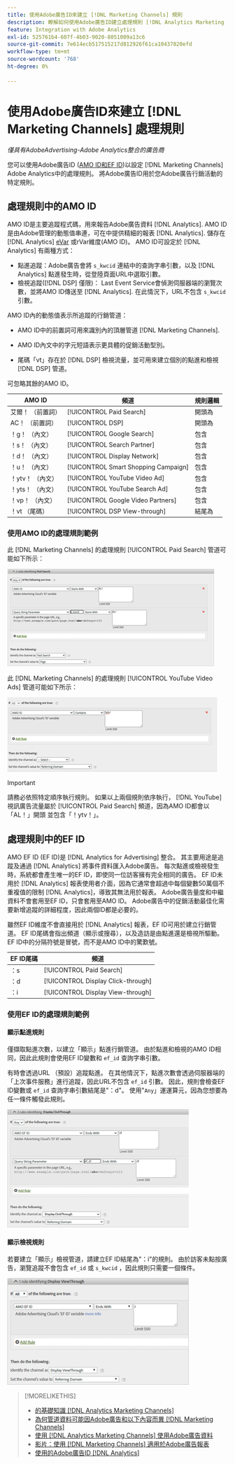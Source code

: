 ```yaml
---
title: 使用Adobe廣告ID來建立 [!DNL Marketing Channels] 規則
description: 瞭解如何使用Adobe廣告ID建立處理規則 [!DNL Analytics Marketing Channels].
feature: Integration with Adobe Analytics
exl-id: 525761b4-607f-4b03-9020-8051009a13c6
source-git-commit: 7e614ecb517515217d812926f61ca10437820efd
workflow-type: tm+mt
source-wordcount: '768'
ht-degree: 0%

---
```


# 使用Adobe廣告ID來建立 [!DNL Marketing Channels] 處理規則

*僅具有AdobeAdvertising-Adobe Analytics整合的廣告商*

您可以使用Adobe廣告ID ([AMO ID和EF ID](../ids.md))以設定 [!DNL Marketing Channels] Adobe Analytics中的處理規則。 將Adobe廣告ID用於您Adobe廣告行銷活動的特定規則。

## 處理規則中的AMO ID

AMO ID是主要追蹤程式碼，用來報告Adobe廣告資料 [!DNL Analytics]. AMO ID是由Adobe管理的動態值串連，可在中提供精細的報表 [!DNL Analytics]. 儲存在 [!DNL Analytics] [eVar](https://experienceleague.adobe.com/docs/analytics/components/dimensions/evar.html) 或rVar維度(AMO ID)。 AMO ID可設定於 [!DNL Analytics] 有兩種方式：

* 點進追蹤：Adobe廣告會將 `s_kwcid` 連結中的查詢字串引數，以及 [!DNL Analytics] 點進發生時，從登陸頁面URL中選取引數。
* 檢視追蹤([!DNL DSP] 僅限)： Last Event Service會偵測伺服器端的瀏覽次數，並將AMO ID傳送至 [!DNL Analytics]. 在此情況下，URL不包含 `s_kwcid` 引數。

AMO ID內的動態值表示所追蹤的行銷管道：

* AMO ID中的前置詞可用來識別內的頂層管道 [!DNL Marketing Channels].

* AMO ID內文中的字元短語表示更具體的促銷活動型別。

* 尾碼「vt」存在於 [!DNL DSP] 檢視流量，並可用來建立個別的點進和檢視 [!DNL DSP] 管道。

可忽略其餘的AMO ID。

| AMO ID | 頻道 | 規則邏輯 |
|--------|---------|--------------------|
| 艾爾！ （前置詞） | [!UICONTROL Paid Search] | 開頭為 |
| AC！ （前置詞） | [!UICONTROL DSP] | 開頭為 |
| ！g！ （內文） | [!UICONTROL Google Search] | 包含 |
| ！s！ （內文） | [!UICONTROL Search Partner] | 包含 |
| ！d！ （內文） | [!UICONTROL Display Network] | 包含 |
| ！u！ （內文） | [!UICONTROL Smart Shopping Campaign] | 包含 |
| ！ytv！ （內文） | [!UICONTROL YouTube Video Ad] | 包含 |
| ！yts！ （內文） | [!UICONTROL YouTube Search Ad] | 包含 |
| ！vp！ （內文） | [!UICONTROL Google Video Partners] | 包含 |
| ！vt （尾碼） | [!UICONTROL DSP View-through] | 結尾為 |

### 使用AMO ID的處理規則範例

此 [!DNL Marketing Channels] 的處理規則 [!UICONTROL Paid Search] 管道可能如下所示：

![範例 [!UICONTROL Paid Search] 規則](/help/integrations/assets/a4adc-mc-rule-paidsearch.png)

此 [!DNL Marketing Channels] 的處理規則 [!UICONTROL YouTube Video Ads] 管道可能如下所示：

![範例 [!UICONTROL YouTube Video Ads] 規則](/help/integrations/assets/a4adc-mc-rule-youtube-video.png)

>[!IMPORTANT]
>
> 請務必依照特定順序執行規則。 如果以上兩個規則依序執行， [!DNL YouTube] 視訊廣告流量屬於 [!UICONTROL Paid Search] 頻道，因為AMO ID都會以「AL！」開頭 並包含「！ytv！」。

## 處理規則中的EF ID

AMO EF ID (EF ID)是 [!DNL Analytics for Advertising] 整合。 其主要用途是追蹤及通過 [!DNL Analytics] 將事件資料匯入Adobe廣告。 每次點進或檢視發生時，系統都會產生唯一的EF ID，即使同一位訪客擁有完全相同的廣告。 EF ID未用於 [!DNL Analytics] 報表使用者介面，因為它通常會超過中每個變數50萬個不重複值的限制 [!DNL Analytics]，導致其無法用於報表。 Adobe廣告量度和中繼資料不會套用至EF ID，只會套用至AMO ID。 Adobe廣告中的促銷活動最佳化需要新增追蹤的詳細程度，因此兩個ID都是必要的。

雖然EF ID維度不會直接用於 [!DNL Analytics] 報表，EF ID可用於建立行銷管道。 EF ID尾碼會指出頻道（顯示或搜尋），以及造訪是由點進還是檢視所驅動。 EF ID中的分隔符號是冒號，而不是AMO ID中的驚歎號。

| EF ID尾碼 | 頻道 |
|-------|---------|
| ：s | [!UICONTROL Paid Search] |
| ：d | [!UICONTROL Display Click-through] |
| ：i | [!UICONTROL Display View-through] |

### 使用EF ID的處理規則範例

#### 顯示點進規則

僅擷取點進次數，以建立「顯示」點進行銷管道。 由於點進和檢視的AMO ID相同，因此此規則會使用EF ID變數和 `ef_id` 查詢字串引數。

有時會透過URL （預設）追蹤點進。 在其他情況下，點進次數會透過伺服器端的「上次事件服務」進行追蹤，因此URL不包含 `ef_id` 引數。 因此，規則會檢查EF ID變數或 `ef_id` 查詢字串引數結尾是&quot;：d&quot;。 使用&quot;`Any`」運運算元，因為您想要為任一條件觸發此規則。

![顯示點進規則的範例](/help/integrations/assets/a4adc-mc-rule-display-ct.png)

#### 顯示檢視規則

若要建立「顯示」檢視管道，請建立EF ID結尾為&quot;：i&quot;的規則。 由於訪客未點按廣告，瀏覽追蹤不會包含 `ef_id` 或 `s_kwcid` ，因此規則只需要一個條件。

![顯示瀏覽規則範例](/help/integrations/assets/a4adc-mc-rule-display-vt.png)

>[!MORELIKETHIS]
>
>* [的基礎知識 [!DNL Analytics Marketing Channels]](mc-overview.md)
>* [為何管道資料可能因Adobe廣告和以下內容而異 [!DNL Marketing Channels]](mc-data-variances.md)
>* [使用 [!DNL Analytics Marketing Channels] 使用Adobe廣告資料](mc-ac-data.md)
>* [影片：使用 [!DNL Marketing Channels] 適用於Adobe廣告報表](https://experienceleague.adobe.com/docs/advertising-learn/tutorials/analytics/analytics-reporting-a4adc.html)
>* [使用的Adobe廣告ID [!DNL Analytics]](/help/integrations/analytics/ids.md)

